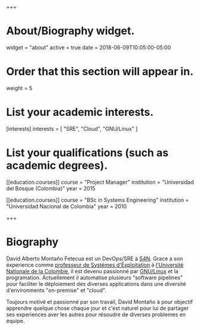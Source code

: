 +++
# About/Biography widget.
widget = "about"
active = true
date = 2018-06-09T10:05:00-05:00

# Order that this section will appear in.
weight = 5

# List your academic interests.
[interests]
  interests = [
	"SRE",
	"Cloud",
	"GNU/Linux"
  ]

# List your qualifications (such as academic degrees).
[[education.courses]]
  course = "Project Manager"
  institution = "Universidad del Bosque (Colombia)"
  year = 2015

[[education.courses]]
  course = "BSc in Systems Engineering"
  institution = "Universidad Nacional de Colombia"
  year = 2010
 
+++

# Biography

David Alberto Montaño Fetecua est un DevOps/SRE à [S4N](http://s4n.co). Grace a son éxperience comme [professeur de Systémes d'Éxploitation](https://sites.google.com/site/unalso2012) à [l'Université Nationale de la Colombie](http://unal.edu.co/), il est devenu passionné par [GNU/Linux](https://www.gnu.org/gnu/linux-and-gnu.fr.html) et la programation. Actuellement il automatise plusieurs "software pipelines" pour faciliter le déploiement des diverses applications dans une diversité d'environments "on-premise" et "cloud".

Toujours motivé et passionné par son travail, David Montaño à pour objectif apprendre quelque chose chaque jour et c'est naturel pour lui de partager ses experiences aver les autres pour résoudre de diverses problemes en équipe.
